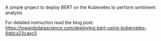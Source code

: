 A simple project to deploy BERT on the Kubenetes to perform sentiment analysis 

For delailed instruction read the blog post: https://towardsdatascience.com/deploying-bert-using-kubernetes-6ddca23caec5
